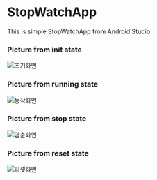 # StopWatchApp
This is simple StopWatchApp from Android Studio

### Picture from init state
![초기화면](https://user-images.githubusercontent.com/96816327/151309915-5b5d93c9-08a9-4ebe-a33b-b90b32bf033c.jpg)

### Picture from running state
![동작화면](https://user-images.githubusercontent.com/96816327/151310136-b547da71-bdd1-47d7-bb1d-a5db567bb1a1.jpg)

### Picture from stop state
![멈춘화면](https://user-images.githubusercontent.com/96816327/151310278-ae4d32c1-e6e9-4498-934a-830a43debb0f.jpg)

### Picture from reset state
![리셋화면](https://user-images.githubusercontent.com/96816327/151310415-14f9c50d-c647-4a63-ae9f-20666b980b32.jpg)
